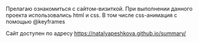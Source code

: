 Прелагаю ознакомиться с сайтом-визиткой. При выполнении данного проекта использовались html и css. В том числе css-анимация с помощью @keyframes 

Сайт доступен по адресу https://natalyapeshkova.github.io/summary/
